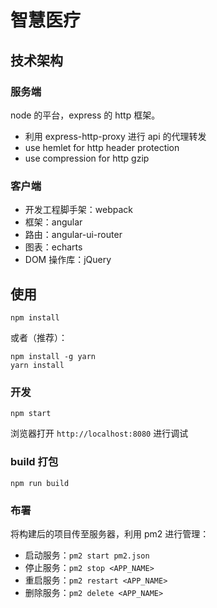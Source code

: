 # 智慧医疗

## 技术架构

### 服务端

node 的平台，express 的 http 框架。

- 利用 express-http-proxy 进行 api 的代理转发
- use hemlet for http header protection
- use compression for http gzip

### 客户端

- 开发工程脚手架：webpack
- 框架：angular
- 路由：angular-ui-router
- 图表：echarts
- DOM 操作库：jQuery

## 使用

```
npm install
```

或者（推荐）：

```
npm install -g yarn
yarn install
```

### 开发

```
npm start
```

浏览器打开 `http://localhost:8080` 进行调试

### build 打包

```
npm run build
```

### 布署

将构建后的项目传至服务器，利用 pm2 进行管理：

- 启动服务：`pm2 start pm2.json`
- 停止服务：`pm2 stop <APP_NAME>`
- 重启服务：`pm2 restart <APP_NAME>`
- 删除服务：`pm2 delete <APP_NAME>`

